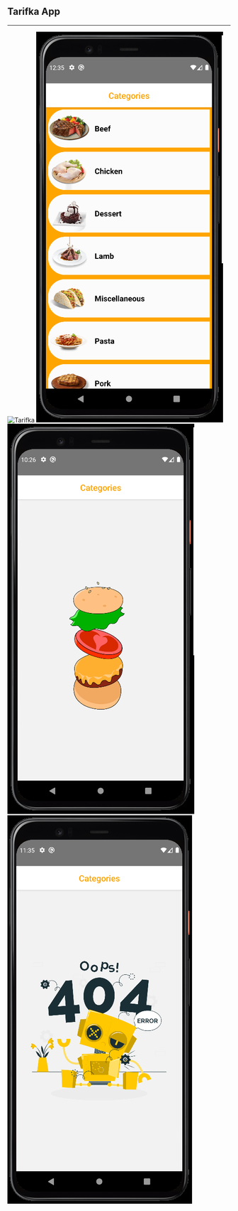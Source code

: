 ## Tarifka App
---
![Tarifka](./img/Tarifka.gif)
![Tarifka](./img/categories.png)
![Tarifka](./img/loading.png)
![Tarifka](./img/error.png)
